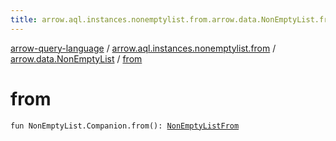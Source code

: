 ```yaml
---
title: arrow.aql.instances.nonemptylist.from.arrow.data.NonEmptyList.from - arrow-query-language
---
```


[arrow-query-language](../../index.html) / [arrow.aql.instances.nonemptylist.from](../index.html) / [arrow.data.NonEmptyList](index.html) / [from](./from.html)

# from

`fun NonEmptyList.Companion.from(): `[`NonEmptyListFrom`](../../arrow.aql.instances/-non-empty-list-from/index.html)